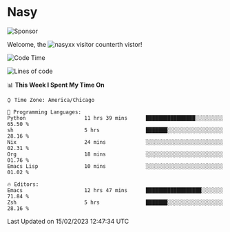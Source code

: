 # Nasy

<!--
<p align="center">
<img height="200" src="https://github-readme-stats.vercel.app/api?username=nasyxx&count_private=true&show_icons=true&theme=dracula&include_all_commits=true"/>
<img height="200" src="https://github-readme-stats.vercel.app/api/top-langs/?username=nasyxx&theme=dracula&hide=html,jupyter+notebook&count_private=true&show_icons=true"/>
</p>

  
----------------
-->

![Sponsor](https://img.shields.io/static/v1.svg?label=Sponsor&message=%E2%9D%A4&logo=GitHub&style=flat&color=pink)
 
Welcome, the ![nasyxx visitor counter](https://count.getloli.com/get/@nasyxx?theme=rule34)th vistor!
 
<!--START_SECTION:waka-->
![Code Time](http://img.shields.io/badge/Code%20Time-3%2C156%20hrs%2025%20mins-blue)

![Lines of code](https://img.shields.io/badge/From%20Hello%20World%20I%27ve%20Written-5%20Million%20lines%20of%20code-blue)

📊 **This Week I Spent My Time On** 

```text
⌚︎ Time Zone: America/Chicago

💬 Programming Languages: 
Python                   11 hrs 39 mins      ████████████████░░░░░░░░░   65.50 % 
sh                       5 hrs               ███████░░░░░░░░░░░░░░░░░░   28.16 % 
Nix                      24 mins             ░░░░░░░░░░░░░░░░░░░░░░░░░   02.31 % 
Org                      18 mins             ░░░░░░░░░░░░░░░░░░░░░░░░░   01.76 % 
Emacs Lisp               10 mins             ░░░░░░░░░░░░░░░░░░░░░░░░░   01.02 % 

🔥 Editors: 
Emacs                    12 hrs 47 mins      ██████████████████░░░░░░░   71.84 % 
Zsh                      5 hrs               ███████░░░░░░░░░░░░░░░░░░   28.16 % 

```


 Last Updated on 15/02/2023 12:47:34 UTC
<!--END_SECTION:waka-->

<!-- ![visitors](https://visitor-badge.laobi.icu/badge?page_id=nasyxx.nasyxx) -->
